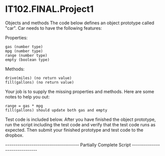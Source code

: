 # IT102.FINAL.Project1
Objects and methods
The code below defines an object prototype called "car". Car needs to have the following features:

Properties:

    gas (number type)
    mpg (number type)
    range (number type)
    empty (boolean type)

Methods:

    drive(miles) (no return value)
    fill(gallons) (no return value)

Your job is to supply the missing properties and methods. Here are some notes to help you out:

    range = gas * mpg
    fill(gallons) should update both gas and empty

Test code is included below. After you have finished the object prototype, run the script including the test code and verify that the test code runs as expected. Then submit your finished prototype and test code to the dropbox. 

 

------------------------------------- Partially Complete Script ------------------------------

<!DOCTYPE html>
<html>
<body>

<p id="demo"></p>

<script>
function car(gas, mpg) {
this.gas = gas;
if (this.gas <= 0){this.empty = true;}

this.drive = function (miles) {
this.gas -= miles/this.mpg;
if(this.gas <=0) {
this.empty = true;
}
};

this.fill = function (gallons){
};

}

 

//test code

var test = new car(15, 30);
alert (test.empty); //expected output = false
test.drive(500);
alert (test.empty); //expected output = true
test.fill(20);
alert (test.empty); //expected output = false

</script>

</body>
</html>
